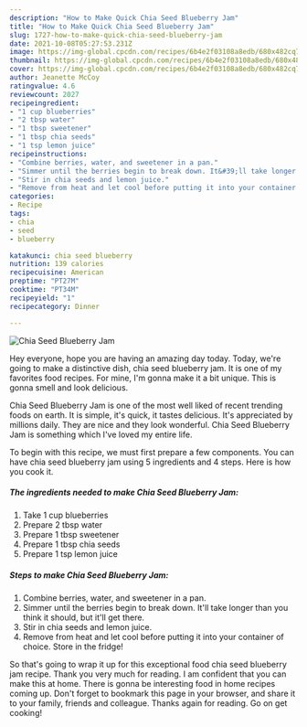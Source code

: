 ```yaml
---
description: "How to Make Quick Chia Seed Blueberry Jam"
title: "How to Make Quick Chia Seed Blueberry Jam"
slug: 1727-how-to-make-quick-chia-seed-blueberry-jam
date: 2021-10-08T05:27:53.231Z
image: https://img-global.cpcdn.com/recipes/6b4e2f03108a8edb/680x482cq70/chia-seed-blueberry-jam-recipe-main-photo.jpg
thumbnail: https://img-global.cpcdn.com/recipes/6b4e2f03108a8edb/680x482cq70/chia-seed-blueberry-jam-recipe-main-photo.jpg
cover: https://img-global.cpcdn.com/recipes/6b4e2f03108a8edb/680x482cq70/chia-seed-blueberry-jam-recipe-main-photo.jpg
author: Jeanette McCoy
ratingvalue: 4.6
reviewcount: 2027
recipeingredient:
- "1 cup blueberries"
- "2 tbsp water"
- "1 tbsp sweetener"
- "1 tbsp chia seeds"
- "1 tsp lemon juice"
recipeinstructions:
- "Combine berries, water, and sweetener in a pan."
- "Simmer until the berries begin to break down. It&#39;ll take longer than you think it should, but it&#39;ll get there."
- "Stir in chia seeds and lemon juice."
- "Remove from heat and let cool before putting it into your container of choice. Store in the fridge!"
categories:
- Recipe
tags:
- chia
- seed
- blueberry

katakunci: chia seed blueberry 
nutrition: 139 calories
recipecuisine: American
preptime: "PT27M"
cooktime: "PT34M"
recipeyield: "1"
recipecategory: Dinner

---
```



![Chia Seed Blueberry Jam](https://img-global.cpcdn.com/recipes/6b4e2f03108a8edb/680x482cq70/chia-seed-blueberry-jam-recipe-main-photo.jpg)

Hey everyone, hope you are having an amazing day today. Today, we're going to make a distinctive dish, chia seed blueberry jam. It is one of my favorites food recipes. For mine, I'm gonna make it a bit unique. This is gonna smell and look delicious.

Chia Seed Blueberry Jam is one of the most well liked of recent trending foods on earth. It is simple, it's quick, it tastes delicious. It's appreciated by millions daily. They are nice and they look wonderful. Chia Seed Blueberry Jam is something which I've loved my entire life.




To begin with this recipe, we must first prepare a few components. You can have chia seed blueberry jam using 5 ingredients and 4 steps. Here is how you cook it.

<!--inarticleads1-->

##### The ingredients needed to make Chia Seed Blueberry Jam:

1. Take 1 cup blueberries
1. Prepare 2 tbsp water
1. Prepare 1 tbsp sweetener
1. Prepare 1 tbsp chia seeds
1. Prepare 1 tsp lemon juice




<!--inarticleads2-->

##### Steps to make Chia Seed Blueberry Jam:

1. Combine berries, water, and sweetener in a pan.
1. Simmer until the berries begin to break down. It&#39;ll take longer than you think it should, but it&#39;ll get there.
1. Stir in chia seeds and lemon juice.
1. Remove from heat and let cool before putting it into your container of choice. Store in the fridge!




So that's going to wrap it up for this exceptional food chia seed blueberry jam recipe. Thank you very much for reading. I am confident that you can make this at home. There is gonna be interesting food in home recipes coming up. Don't forget to bookmark this page in your browser, and share it to your family, friends and colleague. Thanks again for reading. Go on get cooking!
